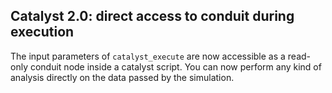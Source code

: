 ## Catalyst 2.0: direct access to conduit during execution

The input parameters of `catalyst_execute` are now accessible as a read-only
conduit node inside a catalyst script.  You can now perform any kind of
analysis directly on the data passed by the simulation.
